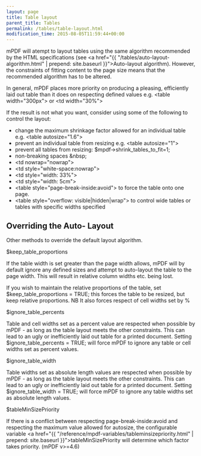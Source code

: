 ```yaml
---
layout: page
title: Table layout
parent_title: Tables
permalink: /tables/table-layout.html
modification_time: 2015-08-05T11:59:44+00:00
---
```


mPDF will atempt to layout tables using the same algorithm recommended by the HTML specifications (see <a href="{{ "/tables/auto-layout-algorithm.html" | prepend: site.baseurl }}">Auto-layout algorithm</a>). However, the constraints of fitting content to the page size means that the recommended algorithm has to be altered.

In general, mPDF places more priority on producing a pleasing, efficiently laid out table than it does on respecting defined values e.g. &lt;table width="300px"&gt; or &lt;td width="30%"&gt;

If the result is not what you want, consider using some of the following to control the layout:

<ul>
<li>change the maximum shrinkage factor allowed for an individual table e.g. &lt;table autosize="1.6"&gt;</li>
<li>prevent an individual table from resizing e.g. &lt;table autosize="1"&gt;</li>
<li>prevent all tables from resizing: $mpdf-&gt;shrink_tables_to_fit=1;</li>
<li>non-breaking spaces &amp;nbsp;</li>
<li>&lt;td nowrap="nowrap"&gt;</li>
<li>&lt;td style="white-space:nowrap"&gt;</li>
<li>&lt;td style="width: 33%"&gt;</li>
<li>&lt;td style="width: 5cm"&gt;</li>
<li>&lt;table style="page-break-inside:avoid"&gt; to force the table onto one page.</li>
<li>&lt;table style="overflow: visible|hidden|wrap"&gt; to control wide tables or tables with specific widths specified</li>
</ul>

## Overriding the Auto- Layout

Other methods to override the default layout algorithm.

<span class="parameter">$keep_table_proportions </span>

If the table width is set greater than the page width allows, mPDF will by default ignore any defined sizes and attempt to auto-layout the table to the page width. This will result in relative column widths etc. being lost.

If you wish to maintain the relative proportions of the table, set <span class="parameter">$keep_table_proportions</span> = <span class="smallblock">TRUE</span>; this forces the table to be resized, but keep relative proportions. NB It also forces respect of cell widths set by %

<span class="parameter">$ignore_table_percents</span>

Table and cell widths set as a percent value are respected when possible by mPDF - as long as the table layout meets the other constraints. This can lead to an ugly or inefficiently laid out table for a printed document. Setting <span class="parameter">$</span><span class="parameter">ignore_table_percents</span> = <span class="smallblock">TRUE</span>; will force mPDF to ignore any table or cell widths set as percent values.

<span class="parameter">$ignore_table_width</span>

Table widths set as absolute length values are respected when possible by mPDF - as long as the table layout meets the other constraints. This can lead to an ugly or inefficiently laid out table for a printed document. Setting <span class="parameter">$</span><span class="parameter">ignore_table_</span><span class="parameter">width</span> = <span class="smallblock">TRUE</span>; will force mPDF to ignore any table widths set as absolute length values.

<span class="parameter">$tableMinSizePriority</span>

If there is a conflict between respecting <span class="parameter">page-break-inside:avoid</span> and respecting the maximum value allowed for <span class="parameter">autosize</span>, the configurable variable <a href="{{ "/reference/mpdf-variables/tableminsizepriority.html" | prepend: site.baseurl }}">tableMinSizePriority</a> will determine which factor takes priority. (mPDF v>=4.6)

